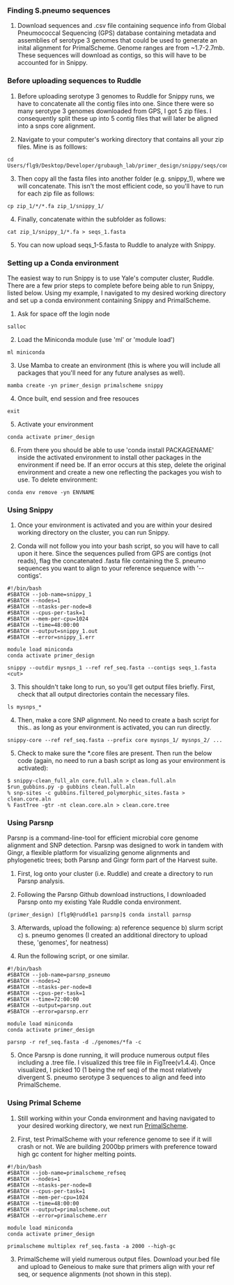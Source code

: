 ### Finding S.pneumo sequences 

1. Download sequences and .csv file containing sequence info from Global Pneumococcal Sequencing (GPS) database containing metadata and assemblies of serotype 3 genomes that could be used to generate an inital alignment for PrimalScheme. Genome ranges are from ~1.7-2.7mb. These sequences will download as contigs, so this will have to be accounted for in Snippy. 

### Before uploading sequences to Ruddle 

1. Before uploading serotype 3 genomes to Ruddle for Snippy runs, we have to concatenate all the contig files into one. Since there were so many serotype 3 genomes downloaded from GPS, I got 5 zip files. I consequently split these up into 5 contig files that will later be aligned into a snps core alignment. 

2. Navigate to your computer's working directory that contains all your zip files. Mine is as folllows:  

```
cd Users/flg9/Desktop/Developer/grubaugh_lab/primer_design/snippy/seqs/contigs
```
3. Then copy all the fasta files into another folder (e.g. snippy_1), where we will concatenate. This isn't the most efficient code, so you'll have to run for each zip file as follows: 

```
cp zip_1/*/*.fa zip_1/snippy_1/
```

4. Finally, concatenate within the subfolder as follows: 

```
cat zip_1/snippy_1/*.fa > seqs_1.fasta
```

5. You can now upload seqs_1-5.fasta to Ruddle to analyze with Snippy. 


### Setting up a Conda environment

The easiest way to run Snippy is to use Yale's computer cluster, Ruddle. There are a few prior steps to complete before being able to run Snippy, listed below. Using my example, I navigated to my desired working directory and set up a conda environment containing Snippy and PrimalScheme. 

1. Ask for space off the login node 

```
salloc
```

2. Load the Miniconda module (use 'ml' or 'module load')

```
ml miniconda
```

3. Use Mamba to create an environment (this is where you will include all packages that you'll need for any future analyses as well). 

```
mamba create -yn primer_design primalscheme snippy
```

4. Once built, end session and free resouces 

```
exit
```

5. Activate your environment

```
conda activate primer_design
```

6. From there you should be able to use 'conda install PACKAGENAME' inside the activated environment to install other packages in the environment if need be. If an error occurs at this step, delete the original environment and create a new one reflecting the packages you wish to use. To delete environment:

```
conda env remove -yn ENVNAME
```

### Using Snippy

1. Once your environment is activated and you are within your desired working directory on the cluster, you can run Snippy. 

2. Conda will not follow you into your bash script, so you will have to call upon it here. Since the sequences pulled from GPS are contigs (not reads), flag the concatenated .fasta file containing the S. pneumo sequences you want to align to your reference sequence with '--contigs'.

```
#!/bin/bash
#SBATCH --job-name=snippy_1
#SBATCH --nodes=1
#SBATCH --ntasks-per-node=8
#SBATCH --cpus-per-task=1
#SBATCH --mem-per-cpu=1024
#SBATCH --time=48:00:00
#SBATCH --output=snippy_1.out
#SBATCH --error=snippy_1.err

module load miniconda
conda activate primer_design

snippy --outdir mysnps_1 --ref ref_seq.fasta --contigs seqs_1.fasta  
<cut>
```

3. This shouldn't take long to run, so you'll get output files briefly. First, check that all output directories contain the necessary files.

```
ls mysnps_*
```

4. Then, make a core SNP alignment. No need to create a bash script for this.. as long as your environment is activated, you can run directly. 

```
snippy-core --ref ref_seq.fasta --prefix core mysnps_1/ mysnps_2/ ...
```

5. Check to make sure the *.core files are present. Then run the below code (again, no need to run a bash script as long as your environment is activated): 

```
$ snippy-clean_full_aln core.full.aln > clean.full.aln
$run_gubbins.py -p gubbins clean.full.aln
% snp-sites -c gubbins.filtered_polymorphic_sites.fasta > clean.core.aln
% FastTree -gtr -nt clean.core.aln > clean.core.tree
```

### Using Parsnp

Parsnp is a command-line-tool for efficient microbial core genome alignment and SNP detection. Parsnp was designed to work in tandem with Gingr, a flexible platform for visualizing genome alignments and phylogenetic trees; both Parsnp and Gingr form part of the Harvest suite. 

1. First, log onto your cluster (i.e. Ruddle) and create a directory to run Parsnp analysis. 

2. Following the Parsnp Github download instructions, I downloaded Parsnp onto my existing Yale Ruddle conda environment. 

```
(primer_design) [flg9@ruddle1 parsnp]$ conda install parnsp
```

3. Afterwards, upload the following:
a) reference sequence
b) slurm script 
c) s. pneumo genomes (I created an additional directory to upload these, 'genomes', for neatness)

4. Run the following script, or one similar. 

```
#!/bin/bash
#SBATCH --job-name=parsnp_psneumo
#SBATCH --nodes=2
#SBATCH --ntasks-per-node=8
#SBATCH --cpus-per-task=1
#SBATCH --time=72:00:00
#SBATCH --output=parsnp.out
#SBATCH --error=parsnp.err

module load miniconda
conda activate primer_design

parsnp -r ref_seq.fasta -d ./genomes/*fa -c
```

5. Once Parsnp is done running, it will produce numerous output files including a .tree file. I visualized this tree file in FigTree(v1.4.4). Once visualized, I picked 10 (1 being the ref seq) of the most relatively divergent S. pneumo serotype 3 sequences to align and feed into PrimalScheme. 

### Using Primal Scheme

1. Still working within your Conda environment and having navigated to your desired working directory, we next run [PrimalScheme](https://primalscheme.com/). 


2. First, test PrimalScheme with your reference genome to see if it will crash or not. We are building 2000bp primers with preference toward high gc content for higher melting points. 

```
#!/bin/bash
#SBATCH --job-name=primalscheme_refseq
#SBATCH --nodes=1
#SBATCH --ntasks-per-node=8
#SBATCH --cpus-per-task=1
#SBATCH --mem-per-cpu=1024
#SBATCH --time=48:00:00
#SBATCH --output=primalscheme.out
#SBATCH --error=primalscheme.err

module load miniconda
conda activate primer_design

primalscheme multiplex ref_seq.fasta -a 2000 --high-gc
```

3. PrimalScheme will yield numerous output files. Download your.bed file and upload to Geneious to make sure that primers align with your ref seq, or sequence alignments (not shown in this step). 

